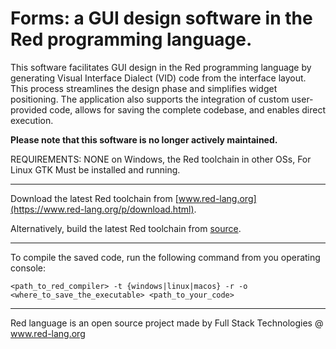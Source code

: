 # Forms: a GUI design software in the Red programming language.

This software facilitates GUI design in the Red programming language by generating Visual Interface Dialect (VID) code from the interface layout.
This process streamlines the design phase and simplifies widget positioning.
The application also supports the integration of custom user-provided code, allows for saving the complete codebase, and enables direct execution.

**Please note that this software is no longer actively maintained.**

REQUIREMENTS: NONE on Windows, the Red toolchain in other OSs, For Linux GTK Must be installed and running.

----------------------------------------------------------------

Download the latest Red toolchain from [www.red-lang.org](https://www.red-lang.org/p/download.html).

Alternatively, build the latest Red toolchain from [source](https://github.com/red/red/releases/latest).

----------------------------------------------------------------

To compile the saved code, run the following command from you operating console:

`<path_to_red_compiler> -t {windows|linux|macos} -r -o <where_to_save_the_executable> <path_to_your_code>`

----------------------------------------------------------------

Red language is an open source project made by Full Stack Technologies @ www.red-lang.org
